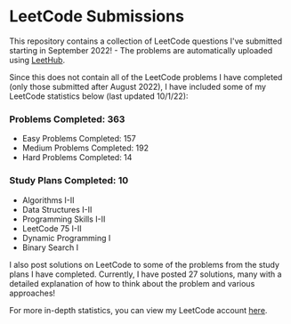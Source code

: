 # LeetCode Submissions
This repository contains a collection of LeetCode questions I've submitted starting in September 2022! - The problems are automatically uploaded using [LeetHub](https://github.com/QasimWani/LeetHub).

Since this does not contain all of the LeetCode problems I have completed (only those submitted after August 2022), I have included some of my LeetCode statistics below (last updated 10/1/22):

### Problems Completed: 363
* Easy Problems Completed: 157
* Medium Problems Completed: 192
* Hard Problems Completed: 14

### Study Plans Completed: 10
* Algorithms I-II
* Data Structures I-II
* Programming Skills I-II
* LeetCode 75 I-II
* Dynamic Programming I
* Binary Search I

I also post solutions on LeetCode to some of the problems from the study plans I have completed. Currently, I have posted 27 solutions, many with a detailed explanation of how to think about the problem and various approaches!

For more in-depth statistics, you can view my LeetCode account [here](https://leetcode.com/bloomh/).
